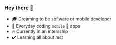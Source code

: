 ### Hey there :wave:
 - 🎓 Dreaming to be software or mobile developer
 - 📆 Everyday coding `mobile` 📱 apps
 - 🔥 Currently in an internship
 - ✔️ Learning all about rust

